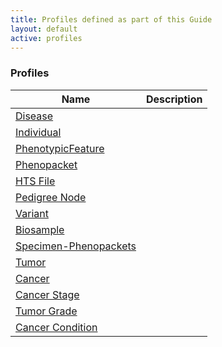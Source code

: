 ```yaml
---
title: Profiles defined as part of this Guide
layout: default
active: profiles
---
```


<!-- { :.no_toc } -->

### Profiles

<table>
<thead>
<tr>
<th>Name</th>
<th>Description</th>
</tr>
</thead>
<tbody>
<tr>
<td><a href="StructureDefinition-Disease.html">Disease</a></td>
<td></td>
</tr>
<tr>
<td><a href="StructureDefinition-Individual.html">Individual</a></td>
<td></td>
</tr>
<tr>
<td><a href="StructureDefinition-PhenotypicFeature.html">PhenotypicFeature</a></td>
<td></td>
</tr>
<tr>
<td><a href="StructureDefinition-Phenopacket.html">Phenopacket</a></td>
<td></td>
</tr>
<tr>
<td><a href="StructureDefinition-HtsFile.html">HTS File</a></td>
<td></td>
</tr>
<tr>
<td><a href="StructureDefinition-PedigreeNode.html">Pedigree Node</a></td>
<td></td>
</tr>
<tr>
<td><a href="StructureDefinition-Variant.html">Variant</a></td>
<td></td>
</tr>
<tr>
<td><a href="StructureDefinition-Biosample.html">Biosample</a></td>
<td></td>
</tr>
<tr>
<td><a href="StructureDefinition-Specimen-Phenopackets.html">Specimen-Phenopackets</a></td>
<td></td>
</tr>
<tr>
<td><a href="StructureDefinition-Tumor.html">Tumor</a></td>
<td></td>
</tr>
<tr>
<td><a href="StructureDefinition-Cancer.html">Cancer</a></td>
<td></td>
</tr>
<tr>
<td><a href="StructureDefinition-CancerStage.html">Cancer Stage</a></td>
<td></td>
</tr>
<tr>
<td><a href="StructureDefinition-TumorGrade.html">Tumor Grade</a></td>
<td></td>
</tr>
<tr>
<td><a href="StructureDefinition-CancerCondition.html">Cancer Condition</a></td>
<td></td>
</tr>
</tbody>
</table>

